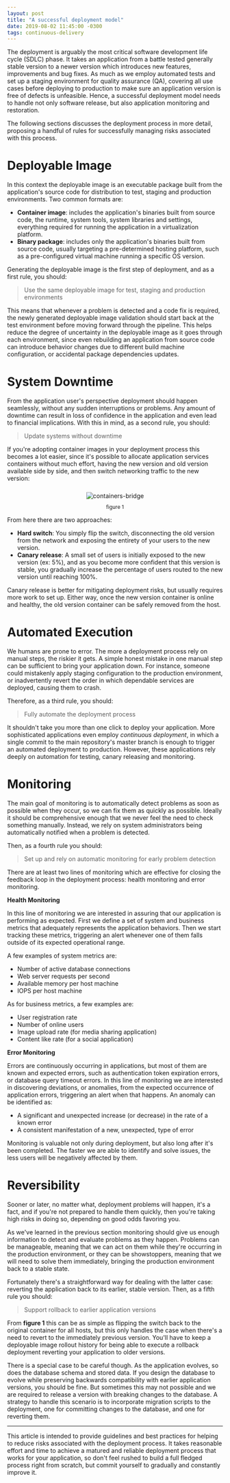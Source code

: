 ```yaml
---
layout: post
title: "A successful deployment model"
date: 2019-08-02 11:45:00 -0300
tags: continuous-delivery
---
```


The deployment is arguably the most critical software development life cycle (SDLC) phase. It takes an application from a battle tested generally stable version to a newer version which introduces new features, improvements and bug fixes. As much as we employ automated tests and set up a staging environment for quality assurance (QA), covering all use cases before deploying to production to make sure an application version is free of defects is unfeasible. Hence, a successful deployment model needs to handle not only software release, but also application monitoring and restoration.

The following sections discusses the deployment process in more detail, proposing a handful of rules for successfully managing risks associated with this process.

Deployable Image
============

In this context the deployable image is an executable package built from the application's source code for distribution to test, staging and production environments. Two common formats are:

* **Container image**: includes the application's binaries built from source code, the runtime, system tools, system libraries and settings, everything required for running the application in a virtualization platform.
* **Binary package**: includes only the application's binaries built from source code, usually targeting a pre-determined hosting platform, such as a pre-configured virtual machine running a specific OS version. 

Generating the deployable image is the first step of deployment, and as a first rule, you should:
> Use the same deployable image for test, staging and production environments

This means that whenever a problem is detected and a code fix is required, the newly generated deployable image validation should start back at the test environment before moving forward through the pipeline. This helps reduce the degree of uncertainty in the deployable image as it goes through each environment, since even rebuilding an application from source code can introduce behavior changes due to different build machine configuration, or accidental package dependencies updates.

System Downtime
============

From the application user's perspective deployment should happen seamlessly, without any sudden interruptions or problems. Any amount of downtime can result in loss of confidence in the application and even lead to financial implications. With this in mind, as a second rule, you should:
> Update systems without downtime

If you're adopting container images in your deployment process this becomes a lot easier, since it's possible to allocate application services containers without much effort, having the new version and old version available side by side, and then switch networking traffic to the new version:

<p align="center">
  <img style="max-height: 300px; max-width: 100%; margin: 10px 0" src="{{ site.baseurl }}/images/p3/containers-bridge.png" alt="containers-bridge"/>
  <br><label style="font-size: 12px;">figure 1</label>
</p>

From here there are two approaches:
* **Hard switch**: You simply flip the switch, disconnecting the old version from the network and exposing the entirety of your users to the new version.
* **Canary release**: A small set of users is initially exposed to the new version (ex: 5%), and as you become more confident that this version is stable, you gradually increase the percentage of users routed to the new version until reaching 100%.

Canary release is better for mitigating deployment risks, but usually requires more work to set up. Either way, once the new version container is online and healthy, the old version container can be safely removed from the host.

Automated Execution
============

We humans are prone to error. The more a deployment process rely on manual steps, the riskier it gets. A simple honest mistake in one manual step can be sufficient to bring your application down. For instance, someone could mistakenly apply staging configuration to the production environment, or inadvertently revert the order in which dependable services are deployed, causing them to crash.

Therefore, as a third rule, you should:
> Fully automate the deployment process

It shouldn't take you more than one click to deploy your application. More sophisticated applications even employ *continuous deployment*, in which a single commit to the main repository's master branch is enough to trigger an automated deployment to production. However, these applications rely deeply on automation for testing, canary releasing and monitoring. 

Monitoring
============

The main goal of monitoring is to automatically detect problems as soon as possible when they occur, so we can fix them as quickly as possible. Ideally it should be comprehensive enough that we never feel the need to check something manually. Instead, we rely on system administrators being automatically notified when a problem is detected.

Then, as a fourth rule you should:
> Set up and rely on automatic monitoring for early problem detection

There are at least two lines of monitoring which are effective for closing the feedback loop in the deployment process: health monitoring and error monitoring.

**Health Monitoring**

In this line of monitoring we are interested in assuring that our application is performing as expected. First we define a set of system and business metrics that adequately represents the application behaviors. Then we start tracking these metrics, triggering an alert whenever one of them falls outside of its expected operational range.

A few examples of system metrics are:
* Number of active database connections
* Web server requests per second
* Available memory per host machine
* IOPS per host machine

As for business metrics, a few examples are:
* User registration rate
* Number of online users
* Image upload rate (for media sharing application)
* Content like rate (for a social application)

**Error  Monitoring**

Errors are continuously occurring in applications, but most of them are known and expected errors, such as authentication token expiration errors, or database query timeout errors. In this line of monitoring we are interested in discovering deviations, or anomalies, from the expected occurrence of application errors, triggering an alert when that happens. An anomaly can be identified as:
* A significant and unexpected increase (or decrease) in the rate of a known error
* A consistent manifestation of a new, unexpected, type of error

Monitoring is valuable not only during deployment, but also long after it's been completed. The faster we are able to identify and solve issues, the less users will be  negatively affected by them.

Reversibility
============

Sooner or later, no matter what, deployment problems will happen, it's a fact, and if you're not prepared to handle them quickly, then you're taking high risks in doing so, depending on good odds favoring you.

As we've learned in the previous section monitoring should give us enough information to detect and evaluate problems as they happen. Problems can be manageable, meaning that we can act on them while they're occurring in the production environment, or they can be showstoppers, meaning that we will need to solve them immediately, bringing the production environment back to a stable state.

Fortunately there's a straightforward way for dealing with the latter case: reverting the application back to its earlier, stable version. Then, as a fifth rule you should:
> Support rollback to earlier application versions

From **figure 1** this can be as simple as flipping the switch back to the original container for all hosts, but this only handles the case when there's a need to revert to the immediately previous version. You'll have to keep a deployable image rollout history for being able to execute a rollback deployment reverting your application to older versions.

There is a special case to be careful though. As the application evolves, so does the database schema and stored data. If you design the database to evolve while preserving backwards compatibility with earlier application versions, you should be fine. But sometimes this may not possible and we are required to release a version with breaking changes to the database. A strategy to handle this scenario is to incorporate migration scripts to the deployment, one for committing changes to the database, and one for reverting them.

---

This article is intended to provide guidelines and best practices for helping to reduce risks associated with the deployment process. It takes reasonable effort and time to achieve a matured and reliable deployment process that works for your application, so don't feel rushed to build a full fledged process right from scratch, but commit yourself to gradually and constantly improve it.